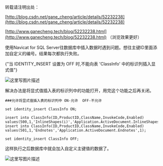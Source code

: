 转载请注明出处：

[http://blog.csdn.net/gane_cheng/article/details/52232238](http://blog.csdn.net/gane_cheng/article/details/52232238)

[http://www.ganecheng.tech/blog/52232238.html](http://www.ganecheng.tech/blog/52232238.html) （浏览效果更好）

使用Navicat for SQL Server往数据库中插入数据时遇到问题。想往主键ID里面添加自定义的编号。结果每次都执行失败。

{"当 IDENTITY_INSERT 设置为 OFF 时,不能向表 'ClassInfo' 中的标识列插入显式值"}

![这里写图片描述](http://img.blog.csdn.net/20160817162927677)

解决办法是将显式值插入表的标识列中的功能打开，用完这个功能之后再关闭。

```
###允许将显式值插入表的标识列中 ON-允许  OFF-不允许

set identity_insert ClassInfo ON;

insert into ClassInfo(ID,ProductID,ClassName,InvokeCode,Enabled) values(500,1,'InlineShapes(i)','Application.ActiveDocument.InlineShapes(i)',1);
insert into ClassInfo(ID,ProductID,ClassName,InvokeCode,Enabled) values(501,1,'Endnotes','Application.ActiveDocument.Endnotes',1);

set identity_insert ClassInfo OFF;
```

这样执行之后数据库中就会加入自定义主键值的数据了。

![这里写图片描述](http://img.blog.csdn.net/20160817163712827)